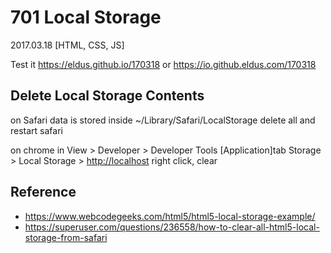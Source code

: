 # 701 Local Storage

2017.03.18 [HTML, CSS, JS]

Test it <https://eldus.github.io/170318> or <https://io.github.eldus.com/170318>

## Delete Local Storage Contents

on Safari data is stored inside ~/Library/Safari/LocalStorage
delete all and restart safari

on chrome
in View > Developer > Developer Tools [Application]tab
Storage > Local Storage > <http://localhost>
right click, clear

## Reference

* <https://www.webcodegeeks.com/html5/html5-local-storage-example/>
* <https://superuser.com/questions/236558/how-to-clear-all-html5-local-storage-from-safari>
